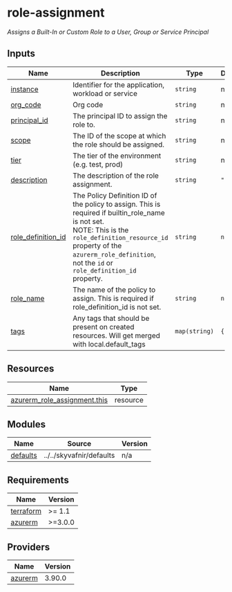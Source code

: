# role-assignment

_Assigns a Built-In or Custom Role to a User, Group or Service Principal_

<!-- TERRAFORM_DOCS_BLOCK -->

## Inputs

| Name                                                                                    | Description                                                                                                                                                                                                                                        | Type          | Default | Required |
| --------------------------------------------------------------------------------------- | -------------------------------------------------------------------------------------------------------------------------------------------------------------------------------------------------------------------------------------------------- | ------------- | ------- | :------: |
| <a name="input_instance"></a> [instance](#input_instance)                               | Identifier for the application, workload or service                                                                                                                                                                                                | `string`      | n/a     |   yes    |
| <a name="input_org_code"></a> [org_code](#input_org_code)                               | Org code                                                                                                                                                                                                                                           | `string`      | n/a     |   yes    |
| <a name="input_principal_id"></a> [principal_id](#input_principal_id)                   | The principal ID to assign the role to.                                                                                                                                                                                                            | `string`      | n/a     |   yes    |
| <a name="input_scope"></a> [scope](#input_scope)                                        | The ID of the scope at which the role should be assigned.                                                                                                                                                                                          | `string`      | n/a     |   yes    |
| <a name="input_tier"></a> [tier](#input_tier)                                           | The tier of the environment (e.g. test, prod)                                                                                                                                                                                                      | `string`      | n/a     |   yes    |
| <a name="input_description"></a> [description](#input_description)                      | The description of the role assignment.                                                                                                                                                                                                            | `string`      | `""`    |    no    |
| <a name="input_role_definition_id"></a> [role_definition_id](#input_role_definition_id) | The Policy Definition ID of the policy to assign. This is required if builtin_role_name is not set.<br>  NOTE: This is the `role_definition_resource_id` property of the `azurerm_role_definition`, not the `id` or `role_definition_id` property. | `string`      | `null`  |    no    |
| <a name="input_role_name"></a> [role_name](#input_role_name)                            | The name of the policy to assign. This is required if role_definition_id is not set.                                                                                                                                                               | `string`      | `null`  |    no    |
| <a name="input_tags"></a> [tags](#input_tags)                                           | Any tags that should be present on created resources. Will get merged with local.default_tags                                                                                                                                                      | `map(string)` | `{}`    |    no    |

## Resources

| Name                                                                                                                            | Type     |
| ------------------------------------------------------------------------------------------------------------------------------- | -------- |
| [azurerm_role_assignment.this](https://registry.terraform.io/providers/hashicorp/azurerm/latest/docs/resources/role_assignment) | resource |

## Modules

| Name                                                        | Source                   | Version |
| ----------------------------------------------------------- | ------------------------ | ------- |
| <a name="module_defaults"></a> [defaults](#module_defaults) | ../../skyvafnir/defaults | n/a     |

## Requirements

| Name                                                                     | Version |
| ------------------------------------------------------------------------ | ------- |
| <a name="requirement_terraform"></a> [terraform](#requirement_terraform) | >= 1.1  |
| <a name="requirement_azurerm"></a> [azurerm](#requirement_azurerm)       | >=3.0.0 |

## Providers

| Name                                                         | Version |
| ------------------------------------------------------------ | ------- |
| <a name="provider_azurerm"></a> [azurerm](#provider_azurerm) | 3.90.0  |

<!-- /TERRAFORM_DOCS_BLOCK -->

<!--
# Module scaffolded via skyvafnir-module-template
Author:    gzur
Version:   0.1.0
Timestamp: 2023-06-07T15:57:07
-->
